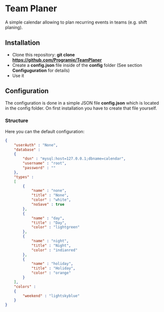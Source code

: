 # Team Planer

A simple calendar allowing to plan recurring events in teams (e.g. shift planing).

## Installation

   * Clone this repository: **git clone https://github.com/Programie/TeamPlaner**
   * Create a **config.json** file inside of the **config** folder (See section **Configuguration** for details)
   * Use it

## Configuration

The configuration is done in a simple JSON file **config.json** which is located in the config folder. On first installation you have to create that file yourself.

### Structure

Here you can the default configuration:

```json
{
	"userAuth" : "None",
	"database" :
	{
		"dsn" : "mysql:host=127.0.0.1;dbname=calendar",
		"username" : "root",
		"password" : ""
	},
	"types" :
	[
		{
			"name" : "none",
			"title" : "None",
			"color" : "white",
			"noSave" : true
		},
		{
			"name" : "day",
			"title" : "Day",
			"color" : "lightgreen"
		},
		{
			"name" : "night",
			"title" : "Night",
			"color" : "indianred"
		},
		{
			"name" : "holiday",
			"title" : "Holiday",
			"color" : "orange"
		}
	],
	"colors" :
	{
		"weekend" : "lightskyblue"
	}
}
```

